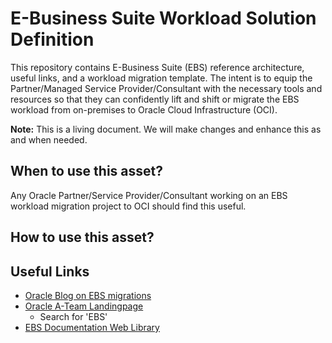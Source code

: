 # E-Business Suite Workload Solution Definition

This repository contains E-Business Suite (EBS) reference architecture, useful links, and a workload migration template. The intent is to equip the Partner/Managed Service Provider/Consultant with the necessary tools and resources so that they can confidently lift and shift or migrate the EBS workload from on-premises to Oracle Cloud Infrastructure (OCI). 

__Note:__ This is a living document. We will make changes and enhance this as and when needed.  

## When to use this asset?

Any Oracle Partner/Service Provider/Consultant working on an EBS workload migration project to OCI should find this useful.

## How to use this asset?


## Useful Links

- [Oracle Blog on EBS migrations](https://blogs.oracle.com/ebsandoraclecloud/post/ebs-to-oci-manual-migration-documents-available)
- [Oracle A-Team Landingpage](https://www.ateam-oracle.com/)
  - Search for 'EBS'
- [EBS Documentation Web Library](https://docs.oracle.com/cd/E26401_01/index.htm) 
